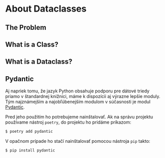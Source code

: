 # About Dataclasses

## The Problem


## What is a Class?



## What is a Dataclass?



## Pydantic

Aj napriek tomu, že jazyk Python obsahuje podporu pre dátové triedy priamo v štandardnej knižnici, máme k dispozícii aj výrazne lepšie moduly. Tým najznámejším a najobľúbenejším modulom v súčasnosti je modul [Pydantic](https://docs.pydantic.dev/latest/).

Pred jeho použitím ho potrebujeme nainštalovať. Ak na správu projektu používame nástroj `poetry`, do projektu ho pridáme príkazom:

```bash
$ poetry add pydantic
```

V opačnom prípade ho stačí nainštalovať pomocou nástroja `pip` takto:

```bash
$ pip install pydantic
```
